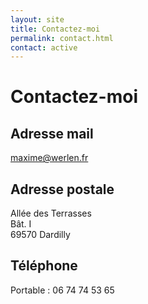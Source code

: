 ```yaml
---
layout: site
title: Contactez-moi
permalink: contact.html
contact: active
---
```


# Contactez-moi

## Adresse mail
[maxime@werlen.fr](mailto:maxime@werlen.fr)

## Adresse postale
Allée des Terrasses  
Bât. I  
69570 Dardilly  

## Téléphone
Portable : 06 74 74 53 65

